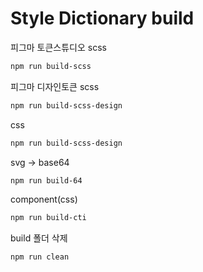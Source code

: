 # Style Dictionary build

피그마 토큰스튜디오 scss
```bash
npm run build-scss
```

피그마 디자인토큰 scss
```bash
npm run build-scss-design
```

css
```bash
npm run build-scss-design
```

svg -> base64
```bash
npm run build-64
```

component(css)
```bash
npm run build-cti
```

build 폴더 삭제
```bash
npm run clean
```  

